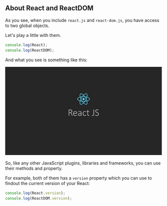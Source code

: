 ## About React and ReactDOM

As you see, when you include `react.js` and `react-dom.js`, you have access to two global objects.

Let's play a little with them.

```js
console.log(React);
console.log(ReactDOM);
```

And what you see is something like this:



![](../images/reactjs.jpg)



So, like any other JavaScript plugins, libraries and frameworks, you can use their methods and property.

For example, both of them has a `version` property which you can use to findout the current version of your React:

```js
console.log(React.version);
console.log(ReactDOM.version);
```